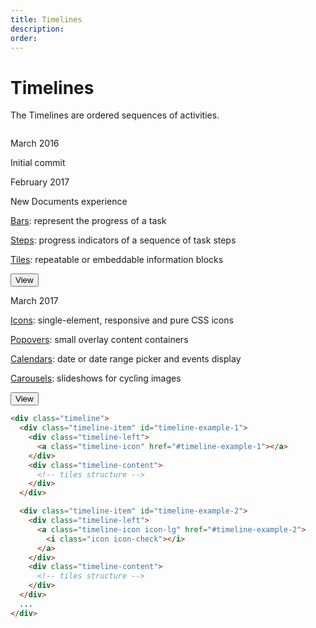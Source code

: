 ```yaml
---
title: Timelines
description: 
order: 
---
```


# Timelines

The Timelines are ordered sequences of activities.

<div class="vp-raw docs-demo columns">
  <div class="column col-9 col-sm-12">
    <div class="timeline">
      <div class="timeline-item" id="timeline-example-1">
        <div class="timeline-left"><a class="timeline-icon tooltip" href="#timeline-example-1" data-tooltip="March 2016"></a></div>
        <div class="timeline-content">
          <div class="tile">
            <div class="tile-content">
              <p class="tile-subtitle">March 2016</p>
              <p class="tile-title">Initial commit</p>
            </div>
          </div>
        </div>
      </div>
      <div class="timeline-item" id="timeline-example-2">
        <div class="timeline-left"><a class="timeline-icon icon-lg tooltip" href="#timeline-example-2" data-tooltip="February 2017"><i class="icon icon-check"></i></a></div>
        <div class="timeline-content">
          <div class="tile">
            <div class="tile-content">
              <p class="tile-subtitle">February 2017</p>
              <p class="tile-title">New Documents experience</p>
              <p class="tile-title"><a href="components.html#bars">Bars</a>: represent the progress of a task</p>
              <p class="tile-title"><a href="components.html#steps">Steps</a>: progress indicators of a sequence of task steps</p>
              <p class="tile-title"><a href="components.html#tiles">Tiles</a>: repeatable or embeddable information blocks</p>
            </div>
            <div class="tile-action">
              <button class="btn">View</button>
            </div>
          </div>
        </div>
      </div>
      <div class="timeline-item" id="timeline-example-3">
        <div class="timeline-left"><a class="timeline-icon icon-lg tooltip" href="#timeline-example-3" data-tooltip="March 2017"><i class="icon icon-check"></i></a></div>
        <div class="timeline-content">
          <div class="tile">
            <div class="tile-content">
              <p class="tile-subtitle">March 2017</p>
              <p class="tile-title"><a href="elements.html#icons">Icons</a>: single-element, responsive and pure CSS icons</p>
              <p class="tile-title"><a href="components.html#popovers">Popovers</a>: small overlay content containers</p>
              <p class="tile-title"><a href="index.html#calendars">Calendars</a>: date or date range picker and events display</p>
              <p class="tile-title"><a href="index.html#carousels">Carousels</a>: slideshows for cycling images</p>
            </div>
            <div class="tile-action">
              <button class="btn">View</button>
            </div>
          </div>
        </div>
      </div>
    </div>
  </div>
</div>

```html
<div class="timeline">
  <div class="timeline-item" id="timeline-example-1">
    <div class="timeline-left">
      <a class="timeline-icon" href="#timeline-example-1"></a>
    </div>
    <div class="timeline-content">
      <!-- tiles structure -->
    </div>
  </div>

  <div class="timeline-item" id="timeline-example-2">
    <div class="timeline-left">
      <a class="timeline-icon icon-lg" href="#timeline-example-2">
        <i class="icon icon-check"></i>
      </a>
    </div>
    <div class="timeline-content">
      <!-- tiles structure -->
    </div>
  </div>
  ...
</div>
```

<!-- @see https://github.com/spectre-org/spectre-docs/issues/17 -->

